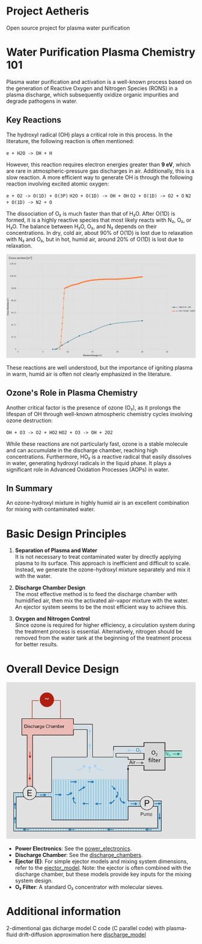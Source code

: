 # Project Aetheris
Open source project for plasma water purification

# Water Purification Plasma Chemistry 101

Plasma water purification and activation is a well-known process based on the generation of Reactive Oxygen and Nitrogen Species (RONS) in a plasma discharge, which subsequently oxidize organic impurities and degrade pathogens in water.

## Key Reactions

The hydroxyl radical (OH) plays a critical role in this process. In the literature, the following reaction is often mentioned:

`e + H2O -> OH + H`

However, this reaction requires electron energies greater than **9 eV**, which are rare in atmospheric-pressure gas discharges in air. Additionally, this is a slow reaction. A more efficient way to generate OH is through the following reaction involving excited atomic oxygen:

`e + O2 -> O(1D) + O(3P)`
`H2O + O(1D) -> OH + OH`
`O2 + O(1D) -> O2 + O`
`N2 + O(1D) -> N2 + O`


The dissociation of O₂ is much faster than that of H₂O. After O(1D) is formed, it is a highly reactive species that most likely reacts with N₂, O₂, or H₂O. The balance between H₂O, O₂, and N₂ depends on their concentrations. In dry, cold air, about 90% of O(1D) is lost due to relaxation with N₂ and O₂, but in hot, humid air, around 20% of O(1D) is lost due to relaxation.


![Reactions cress sections - **Morgan (Kinema Research & Software)** database and **IST-Lisbon** database, www.lxcat.net, retrieved on Aug 3, 2024.](./images/cs_OH.png)

These reactions are well understood, but the importance of igniting plasma in warm, humid air is often not clearly emphasized in the literature.

## Ozone's Role in Plasma Chemistry

Another critical factor is the presence of ozone (O₃), as it prolongs the lifespan of OH through well-known atmospheric chemistry cycles involving ozone destruction:

`OH + O3 -> O2 + HO2`
`HO2 + O3 -> OH + 2O2`

While these reactions are not particularly fast, ozone is a stable molecule and can accumulate in the discharge chamber, reaching high concentrations. Furthermore, HO₂ is a reactive radical that easily dissolves in water, generating hydroxyl radicals in the liquid phase. It plays a significant role in Advanced Oxidation Processes (AOPs) in water.

## In Summary

An ozone-hydroxyl mixture in highly humid air is an excellent combination for mixing with contaminated water.

# Basic Design Principles

1. **Separation of Plasma and Water**  
   It is not necessary to treat contaminated water by directly applying plasma to its surface. This approach is inefficient and difficult to scale. Instead, we generate the ozone-hydroxyl mixture separately and mix it with the water.

2. **Discharge Chamber Design**  
   The most effective method is to feed the discharge chamber with humidified air, then mix the activated air-vapor mixture with the water. An ejector system seems to be the most efficient way to achieve this.

3. **Oxygen and Nitrogen Control**  
   Since ozone is required for higher efficiency, a circulation system during the treatment process is essential. Alternatively, nitrogen should be removed from the water tank at the beginning of the treatment process for better results.

# Overall Device Design

![Schematic Design](./images/design.png)

- **Power Electronics**: See the [power_electronics](./power_electronics/).
- **Discharge Chamber**: See the [discharge_chambers](./discharge_chambers/).
- **Ejector (E)**: For simple ejector models and mixing system dimensions, refer to the [ejector_model](./ejector_model/). Note: the ejector is often combined with the discharge chamber, but these models provide key inputs for the mixing system design.
- **O₂ Filter**: A standard O₂ concentrator with molecular sieves.

# Additional information
2-dimentional gas dicharge model C code (С parallel code) with plasma-fluid drift-diffusion approximation here [discharge_model](./discharge_model/)
